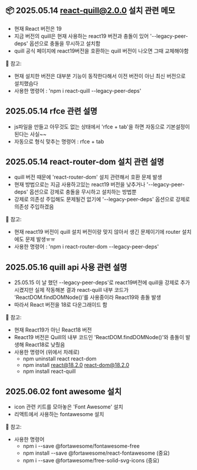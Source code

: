 ## 📦 2025.05.14 react-quill@2.0.0 설치 관련 메모

- 현재 React 버전은 19
- 지금 버전의 quill은 현재 사용하는 react19 버전과 충돌이 있어 '--legacy-peer-deps' 옵션으로 충돌을 무시하고 설치함
- quill 공식 페이지에 react19버전을 호환하는 quill 버전이 나오면 그때 교체해야함

📝 참고:
- 현재 설치한 버전은 대부분 기능이 동작한다해서 이전 버전이 아닌 최신 버전으로 설치했슴다
- 사용한 명령어 : 'npm i react-quill --legacy-peer-deps'


## 2025.05.14 rfce 관련 설명

- js파일을 만들고 아무것도 없는 상태에서 'rfce + tab'을 하면 자동으로 기본설정이 된다는 사실~~
- 자동으로 형식 맞추는 명령어 : rfce + tab


## 2025.05.14 react-router-dom 설치 관련 설명

- quill 버전 때문에 'react-router-dom' 설치 관련해서 호환 문제 발생
- 현재 방법으로는 지금 사용하고있는 react19 버전을 낮추거나 '--legacy-peer-deps' 옵션으로 강제로 충돌을 무시하고 설치하는 방법뿐
- 강제로 의존성 주입해도 문제될건 없기에 '--legacy-peer-deps' 옵션으로 강제로 의존성 주입하겠음

📝 참고:
- 현재 react19 버전이 quill 설치 버전이랑 맞지 않아서 생긴 문제이기에 router 설치에도 문제 발생ㅠㅠ
- 사용한 명령어 : 'npm i react-router-dom --legacy-peer-deps'


## 2025.05.16 quill api 사용 관련 설명

- 25.05.15 이 날 했던 --legacy-peer-deps'로 react19버전에 quill을 강제로 추가시켰지만 실제 작동해본 결과 react-quill 내부 코드가 'ReactDOM.findDOMNode()'를 사용중이라 React19와 충돌 발생
- 따라서 React 버전을 18로 다운그래이드 함

📝 참고:
- 현재 React19가 아닌 React18 버전
- React19 버전은 Quill의 내부 코드인 'ReactDOM.findDOMNode()'와 충돌이 발생해 React18로 낮췄음
- 사용한 명령어 (위에서 차례로)
    * npm uninstall react react-dom
    * npm install react@18.2.0 react-dom@18.2.0
    * npm install react-quill


## 2025.06.02 font awesome 설치

- icon 관련 키트를 모아놓은 'Font Awesome' 설치
- 리액트에서 사용하는 fontawesome 설치

📝 참고:
- 사용한 명령어 
    * npm i --save @fortawesome/fontawesome-free
    * npm install --save @fortawesome/react-fontawesome (중요)
    * npm i --save @fortawesome/free-solid-svg-icons (중요)

